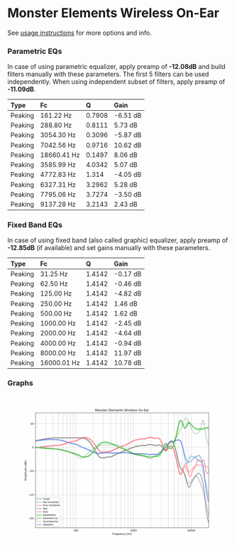 # Monster Elements Wireless On-Ear
See [usage instructions](https://github.com/jaakkopasanen/AutoEq#usage) for more options and info.

### Parametric EQs
In case of using parametric equalizer, apply preamp of **-12.08dB** and build filters manually
with these parameters. The first 5 filters can be used independently.
When using independent subset of filters, apply preamp of **-11.09dB**.

| Type    | Fc          |      Q | Gain     |
|:--------|:------------|:-------|:---------|
| Peaking | 161.22 Hz   | 0.7908 | -6.51 dB |
| Peaking | 288.80 Hz   | 0.8111 | 5.73 dB  |
| Peaking | 3054.30 Hz  | 0.3096 | -5.87 dB |
| Peaking | 7042.56 Hz  | 0.9716 | 10.62 dB |
| Peaking | 18660.41 Hz | 0.1497 | 8.06 dB  |
| Peaking | 3585.99 Hz  | 4.0342 | 5.07 dB  |
| Peaking | 4772.83 Hz  | 1.314  | -4.05 dB |
| Peaking | 6327.31 Hz  | 3.2962 | 5.28 dB  |
| Peaking | 7795.06 Hz  | 3.7274 | -3.50 dB |
| Peaking | 9137.28 Hz  | 3.2143 | 2.43 dB  |

### Fixed Band EQs
In case of using fixed band (also called graphic) equalizer, apply preamp of **-12.85dB**
(if available) and set gains manually with these parameters.

| Type    | Fc          |      Q | Gain     |
|:--------|:------------|:-------|:---------|
| Peaking | 31.25 Hz    | 1.4142 | -0.17 dB |
| Peaking | 62.50 Hz    | 1.4142 | -0.46 dB |
| Peaking | 125.00 Hz   | 1.4142 | -4.82 dB |
| Peaking | 250.00 Hz   | 1.4142 | 1.46 dB  |
| Peaking | 500.00 Hz   | 1.4142 | 1.62 dB  |
| Peaking | 1000.00 Hz  | 1.4142 | -2.45 dB |
| Peaking | 2000.00 Hz  | 1.4142 | -4.64 dB |
| Peaking | 4000.00 Hz  | 1.4142 | -0.94 dB |
| Peaking | 8000.00 Hz  | 1.4142 | 11.97 dB |
| Peaking | 16000.01 Hz | 1.4142 | 10.78 dB |

### Graphs
![](./Monster%20Elements%20Wireless%20On-Ear.png)